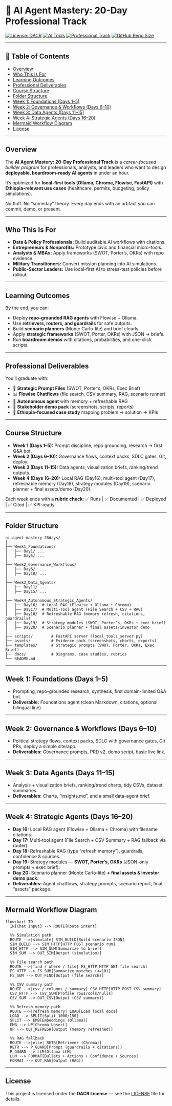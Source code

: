 # 🚀 AI Agent Mastery: 20-Day Professional Track

[![License: DACR](https://img.shields.io/badge/license-DACR-blue?style=for-the-badge)](LICENSE)
[![AI Tools](https://img.shields.io/badge/AI-Tools-green?style=for-the-badge\&logo=openai)]()
[![Professional Track](https://img.shields.io/badge/Professional%20Track-Yes-orange?style=for-the-badge)]()
[![GitHub Repo Size](https://img.shields.io/github/repo-size/emcdo411/ai-agent-mastery-28days?style=for-the-badge\&color=purple)]()

---

## 📑 Table of Contents

* [Overview](#overview)
* [Who This Is For](#who-this-is-for)
* [Learning Outcomes](#learning-outcomes)
* [Professional Deliverables](#professional-deliverables)
* [Course Structure](#course-structure)
* [Folder Structure](#folder-structure)
* [Week 1: Foundations (Days 1–5)](#week-1-foundations-days-1–5)
* [Week 2: Governance & Workflows (Days 6–10)](#week-2-governance--workflows-days-6–10)
* [Week 3: Data Agents (Days 11–15)](#week-3-data-agents-days-11–15)
* [Week 4: Strategic Agents (Days 16–20)](#week-4-strategic-agents-days-16–20)
* [Mermaid Workflow Diagram](#mermaid-workflow-diagram)
* [License](#license)

---

## Overview

The **AI Agent Mastery: 20-Day Professional Track** is a *career-focused builder program* for professionals, analysts, and leaders who want to design **deployable, boardroom-ready AI agents** in under an hour.

It’s optimized for **local-first tools (Ollama, Chroma, Flowise, FastAPI)** with **Ethiopia-relevant use cases** (healthcare, permits, budgeting, policy simulations).

No fluff.
No “someday” theory.
Every day ends with an artifact you can commit, demo, or present.

---

## Who This Is For

* **Data & Policy Professionals:** Build auditable AI workflows with citations.
* **Entrepreneurs & Nonprofits:** Prototype civic and financial micro-tools.
* **Analysts & MBAs:** Apply frameworks (SWOT, Porter’s, OKRs) with repo evidence.
* **Military Transitioners:** Convert mission planning into AI simulations.
* **Public-Sector Leaders:** Use local-first AI to stress-test policies before rollout.

---

## Learning Outcomes

By the end, you can:

* Deploy **repo-grounded RAG agents** with Flowise + Ollama.
* Use **retrievers, routers, and guardrails** for safe outputs.
* Build **scenario planners** (Monte Carlo-lite) and brief clearly.
* Apply **strategic frameworks** (SWOT, Porter, OKRs) with JSON → briefs.
* Run **boardroom demos** with citations, probabilities, and one-click scripts.

---

## Professional Deliverables

You’ll graduate with:

* 📄 **Strategic Prompt Files** (SWOT, Porter’s, OKRs, Exec Brief)
* 📊 **Flowise Chatflows** (file search, CSV summary, RAG, scenario runner)
* 🤖 **Autonomous agent** with memory + refreshable RAG
* 🎥 **Stakeholder demo pack** (screenshots, scripts, reports)
* 📑 **Ethiopia-focused case study** mapping problem → solution → KPIs

---

## Course Structure

* **Week 1 (Days 1–5):** Prompt discipline, repo grounding, research → first Q\&A bot.
* **Week 2 (Days 6–10):** Governance flows, context packs, SDLC gates, Git, deploy.
* **Week 3 (Days 11–15):** Data agents, visualization briefs, ranking/trend outputs.
* **Week 4 (Days 16–20):** Local RAG (Day16), multi-tool agent (Day17), refreshable memory (Day18), strategy modules (Day19), scenario planner + final assets/demo (Day20).

Each week ends with a **rubric check**: ✅ Runs | ✅ Documented | ✅ Deployed | ✅ Cited | ✅ KPI-ready.

---

## Folder Structure

```plaintext
ai-agent-mastery-28days/
│
├── Week1_Foundations/
│   ├── Day1/ ...
│   ├── Day5/ ...
│
├── Week2_Governance_Workflows/
│   ├── Day6/  ...
│   ├── Day10/ ...
│
├── Week3_Data_Agents/
│   ├── Day11/ ...
│   ├── Day15/ ...
│
├── Week4_Autonomous_Strategic_Agents/
│   ├── Day16/  # Local RAG (Flowise + Ollama + Chroma)
│   ├── Day17/  # Multi-Tool agent (File Search + CSV + RAG)
│   ├── Day18/  # Refreshable RAG (memory refresh, citations, guardrails)
│   ├── Day19/  # Strategy modules (SWOT, Porter’s, OKRs + exec brief)
│   ├── Day20/  # Scenario planner + final assets/investor demo
│
├── scripts/        # FastAPI server (local_tools_server.py)
├── assets/         # Evidence pack (screenshots, charts, exports)
├── templates/      # Strategic prompts (SWOT, Porter, OKRs, Exec Brief)
├── docs/           # Diagrams, case studies, rubrics
└── README.md
```

---

## Week 1: Foundations (Days 1–5)

* Prompting, repo-grounded research, synthesis, first domain-limited Q\&A bot.
* **Deliverable:** Foundations agent (clean Markdown, citations, optional bilingual line).

---

## Week 2: Governance & Workflows (Days 6–10)

* Political strategy flows, context packs, SDLC with governance gates, Git PRs, deploy a simple site/app.
* **Deliverables:** Governance prompts, PRD v2, demo script, basic live link.

---

## Week 3: Data Agents (Days 11–15)

* Analysis + visualization briefs, ranking/trend charts, tidy CSVs, dataset summaries.
* **Deliverables:** Charts, “insights.md”, and a small data-agent brief.

---

## Week 4: Strategic Agents (Days 16–20)

* **Day 16:** Local RAG agent (Flowise + Ollama + Chroma) with filename citations.
* **Day 17:** Multi-tool agent (File Search + CSV Summary + RAG fallback via router).
* **Day 18:** Refreshable RAG (type “refresh memory”), guardrails, confidence & sources.
* **Day 19:** Strategy modules — **SWOT, Porter’s, OKRs** (JSON-only prompts + exec brief).
* **Day 20:** Scenario planner (Monte Carlo-lite) **+ final assets & investor demo pack**.
* **Deliverables:** Agent chatflows, strategy prompts, scenario report, final “assets” package.

---

## Mermaid Workflow Diagram

```mermaid
flowchart TD
  IN[Chat Input] --> ROUTE{Route intent}

  %% Simulation path
  ROUTE -->|simulate| SIM_BUILD[Build scenario JSON]
  SIM_BUILD --> SIM_HTTP[HTTP POST scenario run]
  SIM_HTTP --> SIM_SUM[Summarize to brief]
  SIM_SUM --> OUT_SIM[Output (simulation)]

  %% File search path
  ROUTE -->|find / where / file| FS_HTTP[HTTP GET file search]
  FS_HTTP --> FS_SUM[Summarize matches (<=10)]
  FS_SUM --> OUT_FIND[Output (file search)]

  %% CSV summary path
  ROUTE -->|csv / columns / summary| CSV_HTTP[HTTP POST CSV summary]
  CSV_HTTP --> CSV_SUM[Profile rows/cols/nulls]
  CSV_SUM --> OUT_CSV[Output (CSV summary)]

  %% Refresh memory path
  ROUTE -->|refresh memory| LOAD[Load local docs]
  LOAD --> SPLIT[Split 1000/150]
  SPLIT --> EMB[Embeddings (Ollama)]
  EMB --> UP[Chroma Upsert]
  UP --> OUT_REFRESH[Output (memory refreshed)]

  %% RAG fallback
  ROUTE -->|else| RETR[Retriever (Chroma)]
  RETR --> P_GUARD[Prompt (guardrails + citations)]
  P_GUARD --> LLM[Ollama LLM]
  LLM --> FORMAT[Bullets + Actions + Confidence + Sources]
  FORMAT --> OUT_RAG[Output (RAG)]

```

---

## License

This project is licensed under the **DACR License** — see the [LICENSE](LICENSE) file for details.






